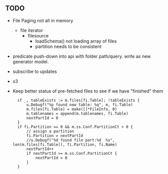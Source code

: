 




TODO
--------------------
* File Paging not all in memory
  - file iterator
    - filesource
      - loadSchema() not loading array of files
      - partition needs to be consistent
* predicate push-down into api with folder path/query.  write as new generator model.
* subscribe to updates
* s3
* Keep better status of pre-fetched files to see if we have "finished" them




		if _, tableExists := m.files[fi.Table]; !tableExists {
			u.Debugf("%p found new table: %q", m, fi.Table)
			m.files[fi.Table] = make([]*FileInfo, 0)
			m.tablenames = append(m.tablenames, fi.Table)
			nextPartId = 0
		}
		if fi.Partition == 0 && m.ss.Conf.PartitionCt > 0 {
			// assign a partition
			fi.Partition = nextPartId
			//u.Debugf("%d found file part:%d  %s", len(m.files[fi.Table]), fi.Partition, fi.Name)
			nextPartId++
			if nextPartId >= m.ss.Conf.PartitionCt {
				nextPartId = 0
			}
		}


		